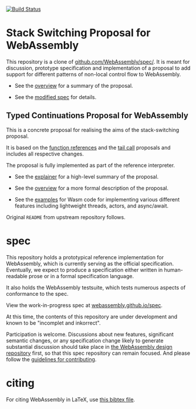 [![Build Status](https://travis-ci.org/WebAssembly/stack-switching.svg?branch=master)](https://travis-ci.org/WebAssembly/stack-switching)

# Stack Switching Proposal for WebAssembly

This repository is a clone of [github.com/WebAssembly/spec/](https://github.com/WebAssembly/spec/).
It is meant for discussion, prototype specification and implementation of a proposal to
add support for different patterns of non-local control flow to WebAssembly.

* See the [overview](proposals/stack-switching/Overview.md) for a summary of the proposal.

* See the [modified spec](https://webassembly.github.io/stack-switching/) for details.

## Typed Continuations Proposal for WebAssembly

This is a concrete proposal for realising the aims of the stack-switching proposal.

It is based on the [function references](proposals/function-references/Overview.md) and the [tail call](proposals/tail-call/Overview.md) proposals and includes all respective changes.

The proposal is fully implemented as part of the reference interpreter.

* See the [explainer](proposals/continuations/Explainer.md) for a high-level summary of the proposal.

* See the [overview](proposals/continuations/Overview.md) for a more formal description of the proposal.

* See the [examples](proposals/continuations/examples) for Wasm code for implementing various different features including lightweight threads, actors, and async/await.

Original `README` from upstream repository follows.

# spec

This repository holds a prototypical reference implementation for WebAssembly,
which is currently serving as the official specification. Eventually, we expect
to produce a specification either written in human-readable prose or in a formal
specification language.

It also holds the WebAssembly testsuite, which tests numerous aspects of
conformance to the spec.

View the work-in-progress spec at [webassembly.github.io/spec](https://webassembly.github.io/spec/).

At this time, the contents of this repository are under development and known
to be "incomplet and inkorrect".

Participation is welcome. Discussions about new features, significant semantic
changes, or any specification change likely to generate substantial discussion
should take place in
[the WebAssembly design repository](https://github.com/WebAssembly/design)
first, so that this spec repository can remain focused. And please follow the
[guidelines for contributing](Contributing.md).

# citing

For citing WebAssembly in LaTeX, use [this bibtex file](wasm-specs.bib).
